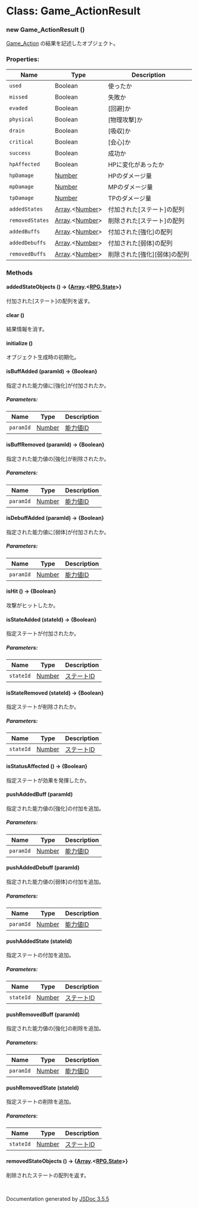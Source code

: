 # Class: Game_ActionResult

### new Game_ActionResult ()
 [Game_Action](Game_Action.md) の結果を記述したオブジェクト。


### Properties:

| Name | Type | Description |
| --- | --- | --- |
| `used` | Boolean | 使ったか |
| `missed` | Boolean | 失敗か |
| `evaded` | Boolean | [回避]か |
| `physical` | Boolean | [物理攻撃]か |
| `drain` | Boolean | [吸収]か |
| `critical` | Boolean | [会心]か |
| `success` | Boolean | 成功か |
| `hpAffected` | Boolean | HPに変化があったか |
| `hpDamage` | [Number](Number.md) | HPのダメージ量 |
| `mpDamage` | [Number](Number.md) | MPのダメージ量 |
| `tpDamage` | [Number](Number.md) | TPのダメージ量 |
| `addedStates` | [Array](Array.md).<[Number](Number.md)> | 付加された[ステート]の配列 |
| `removedStates` | [Array](Array.md).<[Number](Number.md)> | 削除された[ステート]の配列 |
| `addedBuffs` | [Array](Array.md).<[Number](Number.md)> | 付加された[強化]の配列 |
| `addedDebuffs` | [Array](Array.md).<[Number](Number.md)> | 付加された[弱体]の配列 |
| `removedBuffs` | [Array](Array.md).<[Number](Number.md)> | 削除された[強化][弱体]の配列 |


### Methods

#### addedStateObjects () → {[Array](Array.md).<[RPG.State](RPG.State.md)>}
付加された[ステート]の配列を返す。


#### clear ()
結果情報を消す。

#### initialize ()
 オブジェクト生成時の初期化。

#### isBuffAdded (paramId) → {Boolean}
指定された能力値に[強化]が付加されたか。

##### Parameters:

| Name | Type | Description |
| --- | --- | --- |
| `paramId` | [Number](Number.md) | [能力値ID](RPG.Enemy.md#能力値id) |


#### isBuffRemoved (paramId) → {Boolean}
指定された能力値の[強化]が削除されたか。

##### Parameters:

| Name | Type | Description |
| --- | --- | --- |
| `paramId` | [Number](Number.md) | [能力値ID](RPG.Enemy.md#能力値id) |


#### isDebuffAdded (paramId) → {Boolean}
指定された能力値に[弱体]が付加されたか。

##### Parameters:

| Name | Type | Description |
| --- | --- | --- |
| `paramId` | [Number](Number.md) | [能力値ID](RPG.Enemy.md#能力値id) |


#### isHit () → {Boolean}
攻撃がヒットしたか。

#### isStateAdded (stateId) → {Boolean}
指定ステートが付加されたか。

##### Parameters:

| Name | Type | Description |
| --- | --- | --- |
| `stateId` | [Number](Number.md) | [ステートID](RPG.State.md#ステートid) |


#### isStateRemoved (stateId) → {Boolean}
指定ステートが削除されたか。

##### Parameters:

| Name | Type | Description |
| --- | --- | --- |
| `stateId` | [Number](Number.md) | [ステートID](RPG.State.md#ステートid) |


#### isStatusAffected () → {Boolean}
指定ステートが効果を発揮したか。


#### pushAddedBuff (paramId)
指定された能力値の[強化]の付加を追加。

##### Parameters:

| Name | Type | Description |
| --- | --- | --- |
| `paramId` | [Number](Number.md) | [能力値ID](RPG.Enemy.md#能力値id) |


#### pushAddedDebuff (paramId)
指定された能力値の[弱体]の付加を追加。

##### Parameters:

| Name | Type | Description |
| --- | --- | --- |
| `paramId` | [Number](Number.md) | [能力値ID](RPG.Enemy.md#能力値id) |


#### pushAddedState (stateId)
指定ステートの付加を追加。

##### Parameters:

| Name | Type | Description |
| --- | --- | --- |
| `stateId` | [Number](Number.md) | [ステートID](RPG.State.md#ステートid) |


#### pushRemovedBuff (paramId)
指定された能力値の[強化]の削除を追加。

##### Parameters:

| Name | Type | Description |
| --- | --- | --- |
| `paramId` | [Number](Number.md) | [能力値ID](RPG.Enemy.md#能力値id) |


#### pushRemovedState (stateId)
指定ステートの削除を追加。

##### Parameters:

| Name | Type | Description |
| --- | --- | --- |
| `stateId` | [Number](Number.md) | [ステートID](RPG.State.md#ステートid) |


#### removedStateObjects () → {[Array](Array.md).<[RPG.State](RPG.State.md)>}
削除されたステートの配列を返す。
 <br>

  Documentation generated by [JSDoc 3.5.5](https://github.com/jsdoc3/jsdoc)
